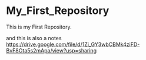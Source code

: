 # My_First_Repository
This is my First Repository.

and this is also a notes
https://drive.google.com/file/d/1Zi_GY3wbCBMk4ziFD-BvF8Ota5s2mApa/view?usp=sharing